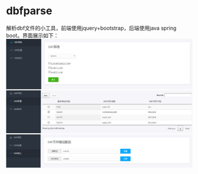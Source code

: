 # dbfparse
解析dbf文件的小工具，前端使用jquery+bootstrap，后端使用java spring boot。界面展示如下：
![img1](https://github.com/qiank0365/dbfparse/blob/master/src/main/resources/templates/dbf1.PNG)
![img2](https://github.com/qiank0365/dbfparse/blob/master/src/main/resources/templates/dbf2.PNG)
![img3](https://github.com/qiank0365/dbfparse/blob/master/src/main/resources/templates/dbf3.PNG)
